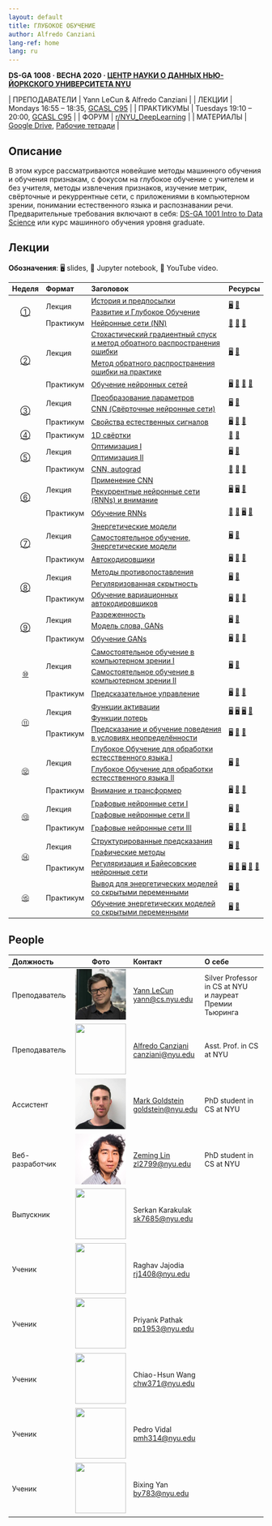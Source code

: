 ```yaml
---
layout: default
title: ГЛУБОКОЕ ОБУЧЕНИЕ
author: Alfredo Canziani
lang-ref: home
lang: ru
---
```


<!-- **DS-GA 1008 · SPRING 2020 · [NYU CENTER FOR DATA SCIENCE](http://cds.nyu.edu/)** -->

**DS-GA 1008 · ВЕСНА 2020 · [ЦЕНТР НАУКИ О ДАННЫХ НЬЮ-ЙОРКСКОГО УНИВЕРСИТЕТА NYU](http://cds.nyu.edu/)**

<!-- | INSTRUCTORS | Yann LeCun & Alfredo Canziani |
| LECTURES    | Mondays 16:55 – 18:35, [GCASL C95](http://library.nyu.edu/services/campus-media/classrooms/gcasl-c95/) |
| PRACTICA    | Tuesdays 19:10 – 20:00, [GCASL C95](http://library.nyu.edu/services/campus-media/classrooms/gcasl-c95/) |
| FORUM       | [r/NYU_DeepLearning](https://www.reddit.com/r/NYU_DeepLearning/) |
| MATERIAL    | [Google Drive](https://bitly.com/DLSP20), [Notebooks](https://github.com/Atcold/pytorch-Deep-Learning) | -->

| ПРЕПОДАВАТЕЛИ | Yann LeCun & Alfredo Canziani |
| ЛЕКЦИИ        | Mondays 16:55 – 18:35, [GCASL C95](http://library.nyu.edu/services/campus-media/classrooms/gcasl-c95/) |
| ПРАКТИКУМЫ    | Tuesdays 19:10 – 20:00, [GCASL C95](http://library.nyu.edu/services/campus-media/classrooms/gcasl-c95/) |
| ФОРУМ         | [r/NYU_DeepLearning](https://www.reddit.com/r/NYU_DeepLearning/) |
| МАТЕРИАЛЫ     | [Google Drive](https://bitly.com/DLSP20), [Рабочие тетради](https://github.com/Atcold/pytorch-Deep-Learning) |


<!-- ## Description -->

## Описание

<!-- This course concerns the latest techniques in deep learning and representation learning, focusing on supervised and unsupervised deep learning, embedding methods, metric learning, convolutional and recurrent nets, with applications to computer vision, natural language understanding, and speech recognition. The prerequisites include: [DS-GA 1001 Intro to Data Science](https://cds.nyu.edu/academics/ms-curriculum/) or a graduate-level machine learning course. -->

В этом курсе рассматриваются новейшие методы машинного обучения и обучения признакам, с фокусом на глубокое обучение с учителем и без учителя, методы извлечения признаков, изучение метрик, свёрточные и рекуррентные сети, с приложениями в компьютерном зрении, понимании естественного языка и распознавании речи. Предварительные требования включают в себя: [DS-GA 1001 Intro to Data Science](https://cds.nyu.edu/academics/ms-curriculum/) или курс машинного обучения уровня graduate.

<!-- ## Lectures -->

## Лекции

**Обозначения**: 🖥 slides, 📓 Jupyter notebook, 🎥 YouTube video.

<table>
<!-- =============================== HEADER ================================ -->
  <thead>
    <tr>
      <th>Неделя</th>
      <th align="left">Формат</th>
      <th align="left">Заголовок</th>
      <th align="left">Ресурсы</th>
    </tr>
  </thead>
  <tbody>
<!-- =============================== WEEK 1 ================================ -->
    <tr>
      <td rowspan="3" align="center"><a href="{{site.baseurl}}/ru/week01/01">①</a></td>
      <td rowspan="2">Лекция</td>
      <td><a href="{{site.baseurl}}/ru/week01/01-1">История и предпосылки</a></td>
      <td rowspan="2">
        <a href="https://drive.google.com/open?id=1Q7LtZyIS1f3TfeTGll3aDtWygh3GAfCb">🖥️</a>
        <a href="https://www.youtube.com/watch?v=0bMe_vCZo30">🎥</a>
      </td>
    </tr>
    <tr><td><a href="{{site.baseurl}}/ru/week01/01-2">Развитие и Глубокое Обучение</a></td></tr>
    <tr>
      <td rowspan="1">Практикум</td>
      <td><a href="{{site.baseurl}}/ru/week01/01-3">Нейронные сети (NN)</a></td>
      <td>
        <a href="https://github.com/Atcold/pytorch-Deep-Learning/blob/master/01-tensor_tutorial.ipynb">📓</a>
        <a href="https://github.com/Atcold/pytorch-Deep-Learning/blob/master/02-space_stretching.ipynb">📓</a>
        <a href="https://www.youtube.com/watch?v=5_qrxVq1kvc">🎥</a>
      </td>
    </tr>
<!-- =============================== WEEK 2 ================================ -->
    <tr>
      <td rowspan="3" align="center"><a href="{{site.baseurl}}/ru/week02/02">②</a></td>
      <td rowspan="2">Лекция</td>
      <td><a href="{{site.baseurl}}/ru/week02/02-1">Стохастический градиентный спуск и метод обратного распространения ошибки</a></td>
      <td rowspan="2">
        <a href="https://drive.google.com/open?id=1w2jV_BT2hWzfOKBR02x_rB4-dfVUI6SR">🖥️</a>
        <a href="https://www.youtube.com/watch?v=d9vdh3b787Y">🎥</a>
      </td>
    </tr>
    <tr><td><a href="{{site.baseurl}}/ru/week02/02-2">Метод обратного распространения ошибки на практике</a></td></tr>
    <tr>
      <td rowspan="1">Практикум</td>
      <td><a href="{{site.baseurl}}/ru/week02/02-3">Обучение нейронных сетей</a></td>
      <td>
        <a href="https://github.com/Atcold/pytorch-Deep-Learning/blob/master/slides/01%20-%20Spiral%20classification.pdf">🖥</a>
        <a href="https://github.com/Atcold/pytorch-Deep-Learning/blob/master/04-spiral_classification.ipynb">📓</a>
        <a href="https://github.com/Atcold/pytorch-Deep-Learning/blob/master/05-regression.ipynb">📓</a>
        <a href="https://www.youtube.com/watch?v=WAn6lip5oWk">🎥</a>
      </td>
    </tr>
<!-- =============================== WEEK 3 ================================ -->
    <tr>
      <td rowspan="3" align="center"><a href="{{site.baseurl}}/ru/week03/03">③</a></td>
      <td rowspan="2">Лекция</td>
      <td><a href="{{site.baseurl}}/ru/week03/03-1">Преобразование параметров</a></td>
      <td rowspan="2">
        <a href="https://drive.google.com/open?id=18UFaOGNKKKO5TYnSxr2b8dryI-PgZQmC">🖥️</a>
        <a href="https://youtu.be/FW5gFiJb-ig">🎥</a>
      </td>
    </tr>
    <tr><td><a href="{{site.baseurl}}/ru/week03/03-2">CNN (Свёрточные нейронные сети)</a></td></tr>
    <tr>
      <td rowspan="1">Практикум</td>
      <td><a href="{{site.baseurl}}/ru/week03/03-3">Свойства естественных сигналов</a></td>
      <td>
        <a href="https://github.com/Atcold/pytorch-Deep-Learning/blob/master/slides/02%20-%20CNN.pdf">🖥</a>
        <a href="https://github.com/Atcold/pytorch-Deep-Learning/blob/master/06-convnet.ipynb">📓</a>
        <a href="https://youtu.be/kwPWpVverkw">🎥</a>
      </td>
    </tr>
<!-- =============================== WEEK 4 ================================ -->
    <tr>
      <td rowspan="1" align="center"><a href="{{site.baseurl}}/ru/week04/04">④</a></td>
      <td rowspan="1">Практикум</td>
      <td><a href="{{site.baseurl}}/ru/week04/04-1">1D свёртки</a></td>
      <td>
        <a href="https://github.com/Atcold/pytorch-Deep-Learning/blob/master/07-listening_to_kernels.ipynb">📓</a>
        <a href="https://youtu.be/OrBEon3VlQg">🎥</a>
      </td>
    </tr>
<!-- =============================== WEEK 5 ================================ -->
    <tr>
      <td rowspan="3" align="center"><a href="{{site.baseurl}}/ru/week05/05">⑤</a></td>
      <td rowspan="2">Лекция</td>
      <td><a href="{{site.baseurl}}/ru/week05/05-1">Оптимизация I</a></td>
      <td rowspan="2">
        <a href="https://drive.google.com/open?id=1pwlGN6hDFfEYQqBqcMjWbe4yfBDTxsab">🖥️</a>
        <a href="https://youtu.be/--NZb480zlg">🎥</a>
      </td>
    </tr>
    <tr><td><a href="{{site.baseurl}}/ru/week05/05-2">Оптимизация II</a></td></tr>
    <tr>
      <td rowspan="1">Практикум</td>
      <td><a href="{{site.baseurl}}/ru/week05/05-3">CNN, autograd</a></td>
      <td>
        <a href="https://github.com/Atcold/pytorch-Deep-Learning/blob/master/03-autograd_tutorial.ipynb">📓</a>
        <a href="https://github.com/Atcold/pytorch-Deep-Learning/blob/master/extra/b-custom_grads.ipynb">📓</a>
        <a href="https://youtu.be/eEzCZnOFU1w">🎥</a>
      </td>
    </tr>
<!-- =============================== WEEK 6 ================================ -->
    <tr>
      <td rowspan="3" align="center"><a href="{{site.baseurl}}/ru/week06/06">⑥</a></td>
      <td rowspan="2">Лекция</td>
      <td><a href="{{site.baseurl}}/ru/week06/06-1">Применение CNN</a></td>
      <td rowspan="2">
        <a href="https://drive.google.com/open?id=1opT7lV0IRYJegtZjuHsKhlsM5L7GpGL1">🖥️</a>
        <a href="https://drive.google.com/open?id=1sdeVBC3nuh5Zkm2sqzdScEicRvLc_v-F">🖥️</a>
        <a href="https://youtu.be/ycbMGyCPzvE">🎥</a>
      </td>
    </tr>
    <tr><td><a href="{{site.baseurl}}/ru/week06/06-2">Рекуррентные нейронные сети (RNNs) и внимание</a></td></tr>
    <tr>
      <td rowspan="1">Практикум</td>
      <td><a href="{{site.baseurl}}/ru/week06/06-3">Обучение RNNs</a></td>
      <td>
        <a href="https://github.com/Atcold/pytorch-Deep-Learning/blob/master/08-seq_classification.ipynb">📓</a>
        <a href="https://github.com/Atcold/pytorch-Deep-Learning/blob/master/09-echo_data.ipynb">📓</a>
        <a href="https://github.com/Atcold/pytorch-Deep-Learning/blob/master/slides/04%20-%20RNN.pdf">🖥️</a>
        <a href="https://youtu.be/8cAffg2jaT0">🎥</a>
      </td>
    </tr>
<!-- =============================== WEEK 7 ================================ -->
    <tr>
      <td rowspan="3" align="center"><a href="{{site.baseurl}}/ru/week07/07">⑦</a></td>
      <td rowspan="2">Лекция</td>
      <td><a href="{{site.baseurl}}/ru/week07/07-1">Энергетические модели</a></td>
      <td rowspan="2">
        <a href="https://drive.google.com/open?id=1z8Dz1YtkOEJpU-gh5RIjORs3GGqkYJQa">🖥️</a>
        <a href="https://youtu.be/tVwV14YkbYs">🎥</a>
      </td>
    </tr>
    <tr><td><a href="{{site.baseurl}}/ru/week07/07-2">Самостоятельное обучение, Энергетические модели</a></td></tr>
    <tr>
      <td rowspan="1">Практикум</td>
      <td><a href="{{site.baseurl}}/ru/week07/07-3">Автокодировщики</a></td>
      <td>
        <a href="https://github.com/Atcold/pytorch-Deep-Learning/blob/master/slides/05%20-%20Generative%20models.pdf">🖥️</a>
        <a href="https://github.com/Atcold/pytorch-Deep-Learning/blob/master/10-autoencoder.ipynb">📓</a>
        <a href="https://youtu.be/bggWQ14DD9M">🎥</a>
      </td>
    </tr>
<!-- =============================== WEEK 8 ================================ -->
    <tr>
      <td rowspan="3" align="center"><a href="{{site.baseurl}}/ru/week08/08">⑧</a></td>
      <td rowspan="2">Лекция</td>
      <td><a href="{{site.baseurl}}/ru/week08/08-1">Методы противопоставления</a></td>
      <td rowspan="2">
        <a href="https://drive.google.com/open?id=1Zo_PyBEO6aNt0GV74kj8MQL7kfHdIHYO">🖥️</a>
        <a href="https://youtu.be/ZaVP2SY23nc">🎥</a>
      </td>
    </tr>
    <tr><td><a href="{{site.baseurl}}/ru/week08/08-2">Регуляризованная скрытность</a></td></tr>
    <tr>
      <td rowspan="1">Практикум</td>
      <td><a href="{{site.baseurl}}/ru/week08/08-3">Обучение вариационных автокодировщиков</a></td>
      <td>
        <a href="https://github.com/Atcold/pytorch-Deep-Learning/blob/master/slides/05%20-%20Generative%20models.pdf">🖥️</a>
        <a href="https://github.com/Atcold/pytorch-Deep-Learning/blob/master/11-VAE.ipynb">📓</a>
        <a href="https://youtu.be/7Rb4s9wNOmc">🎥</a>
      </td>
    </tr>
<!-- =============================== WEEK 9 ================================ -->
    <tr>
      <td rowspan="3" align="center"><a href="{{site.baseurl}}/ru/week09/09">⑨</a></td>
      <td rowspan="2">Лекция</td>
      <td><a href="{{site.baseurl}}/ru/week09/09-1">Разреженность</a></td>
      <td rowspan="2">
        <a href="https://drive.google.com/open?id=1wJRzhjSqlrSqEpX4Omagb_gdIkQ5f-6K">🖥️</a>
        <a href="https://youtu.be/Pgct8PKV7iw">🎥</a>
      </td>
    </tr>
    <tr><td><a href="{{site.baseurl}}/ru/week09/09-2">Модель слова, GANs</a></td></tr>
    <tr>
      <td rowspan="1">Практикум</td>
      <td><a href="{{site.baseurl}}/ru/week09/09-3">Обучение GANs</a></td>
      <td>
        <a href="https://github.com/Atcold/pytorch-Deep-Learning/blob/master/slides/05%20-%20Generative%20models.pdf">🖥️</a>
        <a href="https://github.com/pytorch/examples/tree/master/dcgan">📓</a>
        <a href="https://youtu.be/xYc11zyZ26M">🎥</a>
      </td>
    </tr>
<!-- =============================== WEEK 10 =============================== -->
    <tr>
      <td rowspan="3" align="center"><a href="{{site.baseurl}}/ru/week10/10">⑩</a></td>
      <td rowspan="2">Лекция</td>
      <td><a href="{{site.baseurl}}/ru/week10/10-1">Самостоятельное обучение в компьютерном зрении I</a></td>
      <td rowspan="2">
        <a href="https://drive.google.com/open?id=16lsnDN2HIBTcRucbVKY5B_U16c0tNQhR">🖥️</a>
        <a href="https://youtu.be/0KeR6i1_56g">🎥</a>
      </td>
    </tr>
    <tr><td><a href="{{site.baseurl}}/ru/week10/10-2">Самостоятельное обучение в компьютерном зрении II</a></td></tr>
    <tr>
      <td rowspan="1">Практикум</td>
      <td><a href="{{site.baseurl}}/ru/week10/10-3">Предсказательное управление</a></td>
      <td>
        <a href="https://github.com/Atcold/pytorch-Deep-Learning/blob/master/slides/09%20-%20Controller%20learning.pdf">🖥️</a>
        <a href="https://github.com/Atcold/pytorch-Deep-Learning/blob/master/14-truck_backer-upper.ipynb">📓</a>
        <a href="https://youtu.be/A3klBqEWR-I">🎥</a>
      </td>
    </tr>
<!-- =============================== WEEK 11 =============================== -->
    <tr>
      <td rowspan="3" align="center"><a href="{{site.baseurl}}/ru/week11/11">⑪</a></td>
      <td rowspan="2">Лекция</td>
      <td><a href="{{site.baseurl}}/ru/week11/11-1">Функции активации</a></td>
      <td rowspan="2">
        <a href="https://drive.google.com/file/d/1AzFVLG7D4NK6ugh60f0cJQGYF5OL2sUB">🖥️</a>
        <a href="https://drive.google.com/file/d/1rkiZy0vjZqE2w7baVWvxwfAGae0Eh1Wm">🖥️</a>
        <a href="https://drive.google.com/file/d/1tryOlVAFmazLLZusD2-UfReFMkPk5hPk">🖥️</a>
        <a href="https://youtu.be/bj1fh3BvqSU">🎥</a>
      </td>
    </tr>
    <tr><td><a href="{{site.baseurl}}/ru/week11/11-2">Функции потерь</a></td></tr>
    <tr>
      <td rowspan="1">Практикум</td>
      <td><a href="{{site.baseurl}}/ru/week11/11-3">Предсказание и обучение поведения в условиях неопределённости</a></td>
      <td>
        <a href="http://bit.ly/PPUU-slides">🖥️</a>
        <a href="http://bit.ly/PPUU-code">📓</a>
        <a href="https://youtu.be/VcrCr-KNBHc">🎥</a>
      </td>
    </tr>
<!-- =============================== WEEK 12 =============================== -->
    <tr>
      <td rowspan="3" align="center"><a href="{{site.baseurl}}/ru/week12/12">⑫</a></td>
      <td rowspan="2">Лекция</td>
      <td><a href="{{site.baseurl}}/ru/week12/12-1">Глубокое Обучение для обработки естесственного языка I</a></td>
      <td rowspan="2">
        <a href="https://drive.google.com/file/d/149m3wRavTp4DQZ6RJTej8KP8gv4jnkPW/">🖥️</a>
        <a href="https://youtu.be/6D4EWKJgNn0">🎥</a>
      </td>
    </tr>
    <tr><td><a href="{{site.baseurl}}/ru/week12/12-2">Глубокое Обучение для обработки естесственного языка II</a></td></tr>
    <tr>
      <td rowspan="1">Практикум</td>
      <td><a href="{{site.baseurl}}/ru/week12/12-3">Внимание и трансформер</a></td>
      <td>
        <a href="https://github.com/Atcold/pytorch-Deep-Learning/blob/master/slides/10%20-%20Attention%20%26%20transformer.pdf">🖥️</a>
        <a href="https://github.com/Atcold/pytorch-Deep-Learning/blob/master/15-transformer.ipynb">📓</a>
        <a href="https://youtu.be/f01J0Dri-6k">🎥</a>
      </td>
    </tr>
<!-- =============================== WEEK 13 =============================== -->
    <tr>
      <td rowspan="3" align="center"><a href="{{site.baseurl}}/ru/week13/13">⑬</a></td>
      <td rowspan="2">Лекция</td>
      <td><a href="{{site.baseurl}}/ru/week13/13-1">Графовые нейронные сети I</a></td>
      <td rowspan="2">
        <a href="https://drive.google.com/file/d/1oq-nZE2bEiQjqBlmk5_N_rFC8LQY0jQr/">🖥️</a>
        <a href="https://youtu.be/Iiv9R6BjxHM">🎥</a>
      </td>
    </tr>
    <tr><td><a href="{{site.baseurl}}/ru/week13/13-2">Графовые нейронные сети II</a></td></tr>
    <tr>
      <td rowspan="1">Практикум</td>
      <td><a href="{{site.baseurl}}/ru/week13/13-3">Графовые нейронные сети III</a></td>
      <td>
        <a href="https://github.com/Atcold/pytorch-Deep-Learning/blob/master/slides/11%20-%20GCN.pdf">🖥️</a>
        <a href="https://github.com/Atcold/pytorch-Deep-Learning/blob/master/16-gated_GCN.ipynb">📓</a>
        <a href="https://youtu.be/2aKXWqkbpWg">🎥</a>
      </td>
    </tr>
<!-- =============================== WEEK 14 =============================== -->
    <tr>
      <td rowspan="3" align="center"><a href="{{site.baseurl}}/ru/week14/14">⑭</a></td>
      <td rowspan="2">Лекция</td>
      <td><a href="{{site.baseurl}}/ru/week14/14-1">Структурированные предсказания</a></td>
      <td rowspan="2">
        <a href="https://drive.google.com/file/d/1qBu-2hYWaGYEXeX7kAU8O4S2RZ1hMjsk/">🖥️</a>
        <a href="https://youtu.be/gYayCG6YyO8">🎥</a>
      </td>
    </tr>
    <tr><td><a href="{{site.baseurl}}/ru/week14/14-2">Графические методы</a></td></tr>
    <tr>
      <td rowspan="1">Практикум</td>
      <td><a href="{{site.baseurl}}/ru/week14/14-3">Регуляризация и Байесовские нейронные сети</a></td>
      <td>
        <a href="https://github.com/Atcold/pytorch-Deep-Learning/blob/master/slides/07%20-%20Regularisation.pdf">🖥️</a>
        <a href="https://github.com/Atcold/pytorch-Deep-Learning/blob/master/12-regularization.ipynb">📓</a>
        <a href="https://github.com/Atcold/pytorch-Deep-Learning/blob/master/slides/08%20-%20Bayesian%20NN.pdf">🖥️</a>
        <a href="https://github.com/Atcold/pytorch-Deep-Learning/blob/master/13-bayesian_nn.ipynb">📓</a>
        <a href="https://youtu.be/DL7iew823c0">🎥</a>
      </td>
    </tr>
<!-- =============================== WEEK 15 =============================== -->
    <tr>
      <td rowspan="2" align="center"><a href="{{site.baseurl}}/ru/week15/15">⑮</a></td>
      <td rowspan="2">Практикум</td>
      <td><a href="{{site.baseurl}}/ru/week15/15-1">Вывод для энергетических моделей со скрытыми переменными</a></td>
      <td rowspan="1">
        <a href="https://github.com/Atcold/pytorch-Deep-Learning/blob/master/slides/12%20-%20EBM.pdf">🖥️</a>
        <a href="https://youtu.be/sbhr2wjU1-I">🎥</a>
      </td>
    </tr>
    <tr>
      <td><a href="{{site.baseurl}}/ru/week15/15-2">Обучение энергетических моделей со скрытыми переменными</a></td>
      <td rowspan="1">
        <a href="https://github.com/Atcold/pytorch-Deep-Learning/blob/master/slides/12%20-%20EBM.pdf">🖥️</a>
        <a href="https://youtu.be/XLSb1Cs1Jao">🎥</a>
      </td>
    </tr>
  </tbody>
</table>


## People

| Должность | Фото | Контакт | О себе |
|:-----|:-----:|:--------|:------|
|Преподаватель|<img src="../images/Yann.png" width="100" height="100">|<a href="https://twitter.com/ylecun">Yann LeCun</a><br>yann@cs.nyu.edu|Silver Professor in CS at NYU<br>и лауреат Премии Тьюринга|
|Преподаватель|<img src="https://avatars1.githubusercontent.com/u/2119355" width="100" height="100">|<a href="https://twitter.com/alfcnz">Alfredo Canziani</a><br>canziani@nyu.edu|Asst. Prof. in CS at NYU|
|Ассистент|<img src="../images/Mark.png" width="100" height="100">|<a href="https://twitter.com/marikgoldstein">Mark Goldstein</a><br>goldstein@nyu.edu|PhD student in CS at NYU|
|Веб-разработчик|<img src="../images/Zeming.png" width="100" height="100">|<a href="https://twitter.com/ebetica">Zeming Lin</a><br>zl2799@nyu.edu|PhD student in CS at NYU|
|Выпускник|<img src="https://st3.depositphotos.com/13159112/17145/v/450/depositphotos_171453724-stock-illustration-default-avatar-profile-icon-grey.jpg" width="100" height="100">|Serkan Karakulak <br>sk7685@nyu.edu|
|Ученик|<img src="https://st3.depositphotos.com/13159112/17145/v/450/depositphotos_171453724-stock-illustration-default-avatar-profile-icon-grey.jpg" width="100" height="100">|Raghav Jajodia <br>rj1408@nyu.edu|
|Ученик|<img src="https://st3.depositphotos.com/13159112/17145/v/450/depositphotos_171453724-stock-illustration-default-avatar-profile-icon-grey.jpg" width="100" height="100">|Priyank Pathak <br>pp1953@nyu.edu|
|Ученик|<img src="https://st3.depositphotos.com/13159112/17145/v/450/depositphotos_171453724-stock-illustration-default-avatar-profile-icon-grey.jpg" width="100" height="100">|Chiao-Hsun Wang <br>chw371@nyu.edu|
|Ученик|<img src="https://st3.depositphotos.com/13159112/17145/v/450/depositphotos_171453724-stock-illustration-default-avatar-profile-icon-grey.jpg" width="100" height="100">|Pedro Vidal<br>pmh314@nyu.edu|
|Ученик|<img src="https://st3.depositphotos.com/13159112/17145/v/450/depositphotos_171453724-stock-illustration-default-avatar-profile-icon-grey.jpg" width="100" height="100">|Bixing Yan <br>by783@nyu.edu|
